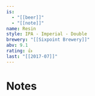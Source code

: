 ```yaml
---
is:
  - "[[beer]]"
  - "[[note]]"
name: Resin
style: IPA - Imperial - Double
brewery: "[[Sixpoint Brewery]]"
abv: 9.1
rating: 👍
last: "[[2017-07]]"
---
```

# Notes

